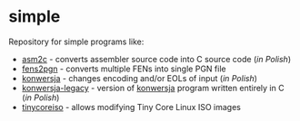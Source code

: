 # simple #
Repository for simple programs like:
* [asm2c](asm2c) - converts assembler source code into C source code (*in Polish*)
* [fens2pgn](fens2pgn) - converts multiple FENs into single PGN file
* [konwersja](konwersja) - changes encoding and/or EOLs of input (*in Polish*)
* [konwersja-legacy](konwersja-legacy) - version of [konwersja](konwersja) program written entirely in C (*in Polish*)
* [tinycoreiso](tinycoreiso) - allows modifying Tiny Core Linux ISO images
